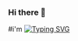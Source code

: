 ### Hi there 👾

#i'm
[![Typing SVG](https://readme-typing-svg.herokuapp.com?color=%9370db&lines=developer,+student)](https://git.io/typing-svg)
